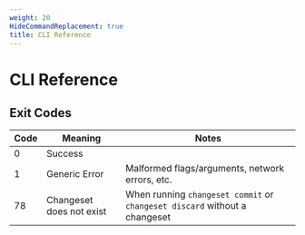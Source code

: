 ```yaml
---
weight: 20
HideCommandReplacement: true
title: CLI Reference
---
```


# CLI Reference

## Exit Codes

| Code | Meaning | Notes |
|------|---------|-------|
|0|Success||
|1|Generic Error|Malformed flags/arguments, network errors, etc.|
|78|Changeset does not exist|When running `changeset commit` or `changeset discard` without a changeset|
